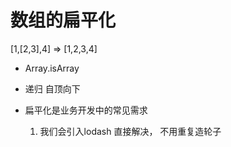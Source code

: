 #  数组的扁平化

[1,[2,3],4] => [1,2,3,4]
- Array.isArray
- 递归    自顶向下 

    
- 扁平化是业务开发中的常见需求
    1. 我们会引入lodash 直接解决， 不用重复造轮子
